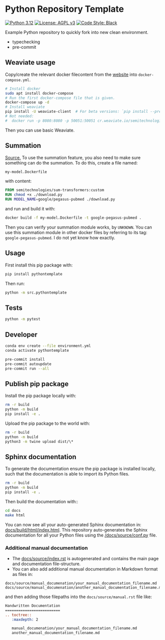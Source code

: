 # Python Repository Template

[![Python 3.12][python_badge]](https://www.python.org/downloads/release/python-3120/)
[![License: AGPL v3][agpl3_badge]](https://www.gnu.org/licenses/agpl-3.0)
[![Code Style: Black][black_badge]](https://github.com/ambv/black)

Example Python repository to quickly fork into new clean environment.

- typechecking
- pre-commit

## Weaviate usage

Copy/create the relevant docker filecontent from the [website](https://weaviate.io/developers/weaviate/modules/reader-generator-modules/sum-transformers) into `docker-compose.yml`.

```sh
# Install docker
sudo apt install docker-compose
# Run the first docker-compose file that is given.
docker-compose up -d
# Install weaviate
pip install -U weaviate-client  # For beta versions: `pip install --pre -U "weaviate-client==4.*"`
# Not needed:
#  docker run -p 8080:8080 -p 50051:50051 cr.weaviate.io/semitechnologies/weaviate:1.24.17
```

Then you can use basic Weaviate.

## Summation

[Source.](https://weaviate.io/developers/weaviate/modules/reader-generator-modules/sum-transformers) To use the summation feature, you also need to make sure something can do the summation.
To do this, create a file named:

```txt
my-model.Dockerfile
```

with content:

```Dockerfile
FROM semitechnologies/sum-transformers:custom
RUN chmod +x ./download.py
RUN MODEL_NAME=google/pegasus-pubmed ./download.py
```

and run and build it with:

```sh
docker build -f my-model.Dockerfile -t google-pegasus-pubmed .
```

Then you can verify your summation module works, by `UNKNOWN`. You can use this
summation module in other docker files by referring to its tag: `google-pegasus-pubmed`.
I do not yet know how exactly.

## Usage

First install this pip package with:

```bash
pip install pythontemplate
```

Then run:

```sh
python -m src.pythontemplate

```

## Tests

```sh
python -m pytest
```

## Developer

```bash
conda env create --file environment.yml
conda activate pythontemplate

pre-commit install
pre-commit autoupdate
pre-commit run --all
```

## Publish pip package

Install the pip package locally with:

```bash
rm -r build
python -m build
pip install -e .
```

Upload the pip package to the world with:

```bash
rm -r build
python -m build
python3 -m twine upload dist/\*
```

## Sphinx documentation

To generate the documentation ensure the pip package is installed locally, such
that the documentation is able to import its Python files.

```bash
rm -r build
python -m build
pip install -e .
```

Then build the documentation with::

```sh
cd docs
make html
```

You can now see all your auto-generated Sphinx documentation in:
[docs/build/html/index.html](docs/build/html/index.html). This repository
auto-generates the Sphinx documentation for all your Python files using the
[/docs/source/conf.py](/docs/source/conf.py) file.

### Additional manual documentation

- The [docs/source/index.rst](docs/source/index.rst) is autogenerated and
  contains the main page and documentation file-structure.
- You can also add additional manual documentation in Markdown format as files in:

```
docs/source/manual_documenation/your_manual_documentation_filename.md
docs/source/manual_documenation/another_manual_documentation_filename.md
```

and then adding those filepaths into the `docs/source/manual.rst` file like:

```rst
Handwritten Documentation
=========================
.. toctree::
   :maxdepth: 2

   manual_documenation/your_manual_documentation_filename.md
   another_manual_documentation_filename.md
```

<!-- Un-wrapped URL's below (Mostly for Badges) -->

[agpl3_badge]: https://img.shields.io/badge/License-AGPL_v3-blue.svg
[black_badge]: https://img.shields.io/badge/code%20style-black-000000.svg
[python_badge]: https://img.shields.io/badge/python-3.6-blue.svg
